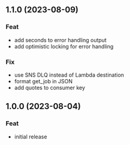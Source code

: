 ## 1.1.0 (2023-08-09)

### Feat

- add seconds to error handling output
- add optimistic locking for error handling

### Fix

- use SNS DLQ instead of Lambda destination
- format get_job in JSON
- add quotes to consumer key

## 1.0.0 (2023-08-04)

### Feat

- initial release
